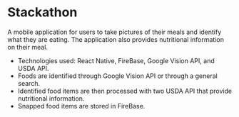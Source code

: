 # Stackathon

A mobile application for users to take pictures of their meals and identify what they are eating. The application also provides nutritional information on their meal.
- Technologies used: React Native, FireBase, Google Vision API, and USDA API.
- Foods are identified through Google Vision API or through a general search.
- Identified food items are then processed with two USDA API that provide nutritional information.
- Snapped food items are stored in FireBase.
